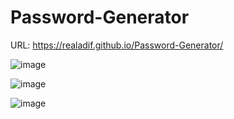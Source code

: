 # Password-Generator
URL: https://realadif.github.io/Password-Generator/

![image](https://user-images.githubusercontent.com/90451018/171558241-74963d7f-b8b8-4b34-a0c2-411c1de7d043.png)

![image](https://user-images.githubusercontent.com/90451018/171558293-f7dd681b-37bd-4813-a302-5bbd999117ba.png)

![image](https://user-images.githubusercontent.com/90451018/171558352-792f70be-a986-4f98-8156-ea7c3849ee18.png)
